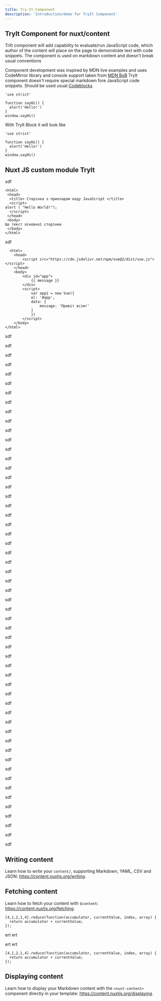 ```yaml
---
title: Try-It-Component
description: 'Introduction/demo for TryIt Component'
---
```


## TryIt Component for nuxt/content

TriIt component will add capability to evaluate/run JavaScript code, which author of the content will place on the page to demonstrate text with code snippets.
The component is used on markdown content and doesn't break usual conventions  

Component development was inspired by MDN live examples and uses CodeMirror library and console support taken from [MDN BoB](https://github.com/mdn/bob/tree/master/editor/js/editor-libs) 
TryIt component doesn't require special markdown fore JavaScript code snippets. Should be used usual [Codeblocks](https://content.nuxtjs.org/writing#codeblocks) 
<try-it-img src="nuxt-content.png" alt="ok"></try-it-img>

```javascript[JavaScript]
'use strict'

function sayHi() {
  alert('Hello!')
}
window.sayHi()
```

With TryIt Block it will look like

```javascript[JavaScript]
'use strict'

function sayHi() {
  alert('Hello!')
}
window.sayHi()
```
<try-it-block id="ex0"></try-it-block>


## Nuxt JS custom module TryIt



sdf

```html[example]
<html>
 <head>
  <title> Сторінка з прикладом коду JavaScript </title>
  <script>
alert ( "Hello World!");   
  </script>
 </head>
 <body>
Це текст основної сторінки  
 </body>
</html>
```
<try-it-button id="exh0"></try-it-button>

sdf
```html[example]
  <html>
    <head>
        <script src="https://cdn.jsdelivr.net/npm/vue@2/dist/vue.js"></script>
    </head>
    <body>
        <div id="app">
            {{ message }}
        </div>
        <script>
            var app1 = new Vue({
            el: '#app',
            data: {
                message: 'Привіт всім!'
            }
            })
        </script>
    </body>
</html>
```
<try-it-block id="exh1"></try-it-block>

sdf

sdf

sdf

sdf

sdf

sdf

sdf

sdf

sdf

sdf

sdf

sdf

sdf

sdf

sdf

sdf

sdf

sdf

sdf

sdf

sdf

sdf

sdf

sdf

sdf

sdf

sdf

sdf

sdf

sdf

sdf

sdf

sdf

sdf

sdf

sdf

sdf

sdf

sdf

sdf

sdf

sdf

sdf

sdf

sdf

sdf

sdf

sdf

sdf

sdf

sdf

sdf

sdf

sdf

sdf



## Writing content

Learn how to write your `content/`, supporting Markdown, YAML, CSV and JSON: https://content.nuxtjs.org/writing.

## Fetching content

Learn how to fetch your content with `$content`: https://content.nuxtjs.org/fetching.

```javascript[JavaScript]
[4,1,2,1,4].reduce(function(accumulator, currentValue, index, array) {
  return accumulator + currentValue;
});
```
<try-it-button id="ex1"></try-it-button>

ert
ert

ert
ert

```javascript[JavaScript]
[4,1,2,1,4].reduce(function(accumulator, currentValue, index, array) {
  return accumulator + currentValue;
});
```
<try-it-block id="ex2"></try-it-block>


## Displaying content

Learn how to display your Markdown content with the `<nuxt-content>` component directly in your template: https://content.nuxtjs.org/displaying.